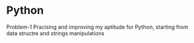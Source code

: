 # Python
	
  Problem-1
  Pracising and improving my aptitude for Python, starting from data structre and strings manipulations 

